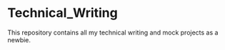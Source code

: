 # Technical_Writing
This repository contains all my technical writing and mock projects as a newbie.
